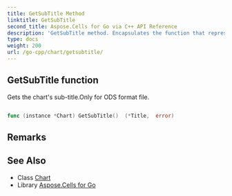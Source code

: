 ```yaml
---
title: GetSubTitle Method 
linktitle: GetSubTitle
second_title: Aspose.Cells for Go via C++ API Reference
description: 'GetSubTitle method. Encapsulates the function that represents getsubtitle in Go.'
type: docs
weight: 200
url: /go-cpp/chart/getsubtitle/
---
```


## GetSubTitle function

Gets the chart's sub-title.Only for ODS format file.

```go

func (instance *Chart) GetSubTitle()  (*Title,  error) 

```

## Remarks


## See Also

* Class [Chart](../)
* Library [Aspose.Cells for Go](../../)
